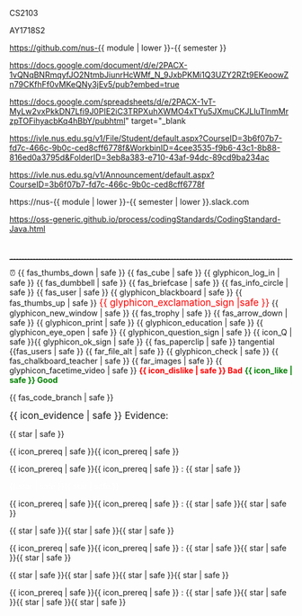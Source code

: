 <span id="module">CS2103</span>

<span id="semester">AY1718S2</span>

<span id="module_org">https://github.com/nus-{{ module | lower }}-{{ semester }}</span>

<span id="instructors_page">https://docs.google.com/document/d/e/2PACX-1vQNqBNRmqyfJO2NtmbJiunrHcWMf_N_9JxbPKMi1Q3UZY2RZt9EKeoowZn79CKfhFf0vMKeQNy3jEv5/pub?embed=true</span>

<span id="team_IDs_page">https://docs.google.com/spreadsheets/d/e/2PACX-1vT-MyLw2vxPkkDN7Lfi9J0PIE2iC3TRPXuhXWMO4xTYu5JXmuCKJLluTlnmMrzpTOFihyacbKq4hBbY/pubhtml" target="_blank</span>

<span id="ivle_files">https://ivle.nus.edu.sg/v1/File/Student/default.aspx?CourseID=3b6f07b7-fd7c-466c-9b0c-ced8cff6778f&WorkbinID=4cee3535-f9b6-43c1-8b88-816ed0a3795d&FolderID=3eb8a383-e710-43af-94dc-89cd9ba234ac</span>

<span id="ivle_announcements">https://ivle.nus.edu.sg/v1/Announcement/default.aspx?CourseID=3b6f07b7-fd7c-466c-9b0c-ced8cff6778f</span>

<span id="slack_team">https://nus-{{ module | lower }}-{{ semester | lower }}.slack.com</span>

<span id="java_coding_standard">https://oss-generic.github.io/process/codingStandards/CodingStandard-Java.html</span>

<span id="pagebreak"><p style="page-break-after: always;">&nbsp;</p></span>

<span id="dashed_line"><hr style="border-top: dashed 1px; border-color:grey" /></span>

<span id="icon_deadline">:alarm_clock:</span>
<span id="icon_dislike">{{ fas_thumbs_down | safe }}</span>
<span id="icon_example">{{ fas_cube | safe }}</span>
<span id="icon_embedding">{{ glyphicon_log_in | safe }}</span>
<span id="icon_exercise">{{ fas_dumbbell | safe }}</span>
<span id="icon_evidence">{{ fas_briefcase | safe }}</span>
<span id="icon_info">{{ fas_info_circle | safe }}</span>
<span id="icon_individual">{{ fas_user | safe }}</span>
<span id="icon_lecture">{{ glyphicon_blackboard | safe }}</span>
<span id="icon_like">{{ fas_thumbs_up | safe }}</span>
<span id="icon_important_big_red"><font color="red"><big>{{ glyphicon_exclamation_sign |safe }}</big></font></span>
<span id="icon_new_window">{{ glyphicon_new_window | safe }}</span>
<span id="icon_outcome">{{ fas_trophy | safe }}</span>
<span id="icon_output">{{ fas_arrow_down | safe }}</span>
<span id="icon_print">{{ glyphicon_print | safe }}</span>
<span id="icon_prereq">{{ glyphicon_education | safe }}</span>
<span id="icon_preview">{{ glyphicon_eye_open | safe }}</span>
<span id="icon_Q">{{ glyphicon_question_sign | safe }}</span>
<span id="icon_Q_A">{{ icon_Q | safe }}{{ glyphicon_ok_sign | safe }}</span>
<span id="icon_resource">{{ fas_paperclip | safe }}</span>
<span id="icon_tangential"><span class='badge badge-pill badge-secondary'>tangential</span></span>
<span id="icon_team">{{fas_users | safe }}</span>
<span id="icon_text">{{ far_file_alt | safe }}</span>
<span id="icon_todo">{{ glyphicon_check | safe }}</span>
<span id="icon_tutorial">{{ fas_chalkboard_teacher | safe }}</span>
<span id="icon_slides">{{ far_images | safe }}</span>
<span id="icon_video">{{ glyphicon_facetime_video | safe }}</span>
<span id="bad"><font color="red"><md>**{{ icon_dislike | safe }} Bad**</md></font></span>
<span id="good"><font color="green"><md>**{{ icon_like | safe }} Good**</md></font></span>

<span id="icon_repo">{{ fas_code_branch | safe }}</span>


<span id="evidence"><big>{{ icon_evidence | safe }} Evidence:</big></span>

<span id="star"><span class='glyphicon glyphicon-star' aria-hidden='true'></span></span>

<span id="one_star"><span class='badge badge-pill badge-danger'>{{ star | safe }} </span></span>

<span id="prereq_no_stars"><span class='badge badge-pill badge-secondary'>{{ icon_prereq | safe }}{{ icon_prereq | safe }}</span></span>

<span id="prereq_one_star"><span class='badge badge-pill badge-secondary'>{{ icon_prereq | safe }}{{ icon_prereq | safe }} : {{ star | safe }} </span></span>

<span id="two_stars"><span class='badge badge-pill badge-warning'><span style='color:white'>{{ star | safe }}{{ star | safe }} </span></span></span>

<span id="prereq_two_stars"><span class='badge badge-pill badge-secondary'>{{ icon_prereq | safe }}{{ icon_prereq | safe }} : {{ star | safe }}{{ star | safe }} </span></span>

<span id="three_stars"><span class='badge badge-pill badge-info'>{{ star | safe }}{{ star | safe }}{{ star | safe }} </span></span>

<span id="prereq_three_stars"><span class='badge badge-pill badge-secondary'>{{ icon_prereq | safe }}{{ icon_prereq | safe }} : {{ star | safe }}{{ star | safe }}{{ star | safe }} </span></span>

<span id="four_stars"><span class='badge badge-pill badge-success'>{{ star | safe }}{{ star | safe }}{{ star | safe }}{{ star | safe }} </span></span>

<span id="prereq_four_stars"><span class='badge badge-pill badge-secondary'>{{ icon_prereq | safe }}{{ icon_prereq | safe }} : {{ star | safe }}{{ star | safe }}{{ star | safe }}{{ star | safe }} </span></span>